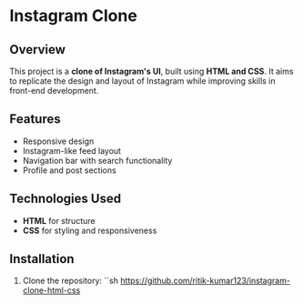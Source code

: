 # Instagram Clone

## Overview
This project is a **clone of Instagram's UI**, built using **HTML and CSS**. It aims to replicate the design and layout of Instagram while improving skills in front-end development.

## Features
- Responsive design
- Instagram-like feed layout
- Navigation bar with search functionality
- Profile and post sections

## Technologies Used
- **HTML** for structure
- **CSS** for styling and responsiveness

## Installation
1. Clone the repository:
 ``sh
https://github.com/ritik-kumar123/instagram-clone-html-css
